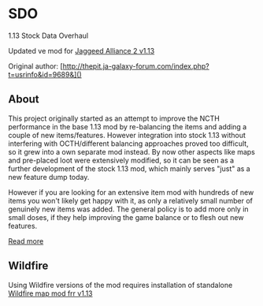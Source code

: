 # SDO
 1.13 Stock Data Overhaul
 
 
Updated ve mod for [Jaggeed Alliance 2 v1.13](https://github.com/1dot13)

Original author: [http://thepit.ja-galaxy-forum.com/index.php?t=usrinfo&id=9689&]()


## About

This project originally started as an attempt to improve the NCTH performance in the base 1.13 mod by re-balancing the items and adding a couple of new items/features. However integration into stock 1.13 without interfering with OCTH/different balancing approaches proved too difficult, so it grew into a own separate mod instead.
By now other aspects like maps and pre-placed loot were extensively modified, so it can be seen as a further development of the stock 1.13 mod, which mainly serves "just" as a new feature dump today.

However if you are looking for an extensive item mod with hundreds of new items you won't likely get happy with it, as only a relatively small number of genuinely new items was added. The general policy is to add more only in small doses, if they help improving the game balance or to flesh out new features.

[Read more](http://thepit.ja-galaxy-forum.com/index.php?t=msg&th=20708&start=0&)


## Wildfire

Using Wildfire versions of the mod requires installation of standalone [Wildfire map mod frr v1.13](https://github.com/kitty624/JA2-v1.13-Wildfire-6.07-Map-Mod)